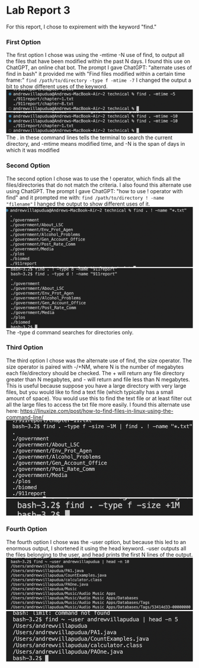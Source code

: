 # Lab Report 3
For this report, I chose to expirement with the keyword "find." 
### First Option 
The first option I chose was using the -mtime -N use of find, to output all 
the files that have been modified within the past N days. I found this use on ChatGPT,
an online chat bot. The prompt I gave ChatGPT: "alternate uses of find in bash" it provided
me with "Find files modified within a certain time frame:" `find /path/to/directory -type f -mtime -7`
I changed the output a bit to show different uses of the keyword.
![LastModified](-mtime_find1.png)
![LastModified](-mtime_find2.png)
The . in these command lines tells the terminal to search the current directory, and 
-mtime means modified time, and -N is the span of days in which it was modified
### Second Option
The second option I chose was to use the ! operator, which finds all the files/directories 
that do not match the criteria. I also found this alternate use using ChatGPT. The prompt I 
gave ChatGPT: "how to use ! operator with find" and it prompted me with: 
`find /path/to/directory ! -name "filename"` I hanged the output to show different uses of it. 
![!Operator](!2.png)
![!Operator](!1.png)
The -type d command searches for directories only. 
### Third Option 
The third option I chose was the alternate use of find, the size operator. The size operator
is paired with -/+NM, where N is the number of megabytes each file/directory should be checked. 
The + will return any file directory greater than N megabytes, and - will return and file less
than N megabytes. This is useful because suppose you have a large directory with very large files, but you
would like to find a text file (which typically has a small amount of space). You would use this to find the 
text file or at least filter out all the large files to access the txt file more easily.
I found this alternate use here: https://linuxize.com/post/how-to-find-files-in-linux-using-the-command-line/
![SizeOper](sizebash.png)
![SizeOper](sizebash1.png)
### Fourth Option
The fourth option I chose was the -user option, but because this led to an enormous output, I shortened
it using the head keyword. -user outputs all the files belonging to the user, and head prints the first N lines
of the output.
![userop](user1.png)
![userop](user2.png)



